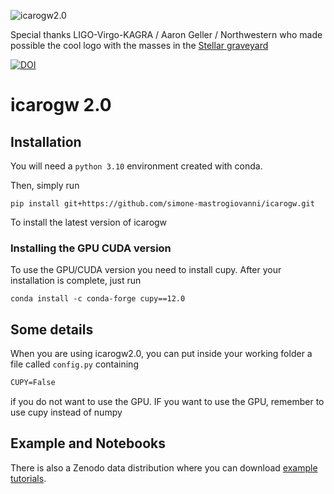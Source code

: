 ![icarogw2.0](/docs/logo.png)

Special thanks LIGO-Virgo-KAGRA / Aaron Geller / Northwestern who made possible the cool logo with the masses in the [Stellar graveyard](https://media.ligo.northwestern.edu/gallery/mass-plot)

[![DOI](https://zenodo.org/badge/615814860.svg)](https://zenodo.org/badge/latestdoi/615814860)

# icarogw 2.0 

## Installation

You will need a `python 3.10` environment created with conda. 

Then, simply run

```
pip install git+https://github.com/simone-mastrogiovanni/icarogw.git
```

To install the latest version of icarogw


### Installing the GPU CUDA version

To use the GPU/CUDA version you need to install cupy. After your installation is complete, just run

```
conda install -c conda-forge cupy==12.0
```

## Some details

When you are using icarogw2.0, you can put inside your working folder a file called `config.py` containing

```latex
CUPY=False
```

if you do not want to use the GPU. IF you want to use the GPU, remember to use cupy instead of numpy

## Example and Notebooks

There is also a Zenodo data distribution where you can download [example tutorials](https://zenodo.org/record/7846415#.ZG0BetJBxQo).

